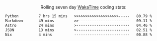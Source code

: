 <p align="center">Rolling seven day <a href="https://wakatime.com/@syrkis"/>WakaTime</a> coding stats:</p>
<!--START_SECTION:waka-->

```txt
Python         7 hrs 15 mins   >>>>>>>>>>>>>>>>>>>>-----   80.79 %
Markdown       49 mins         >>-----------------------   09.11 %
Astro          24 mins         >------------------------   04.46 %
JSON           13 mins         >------------------------   02.51 %
Nix            4 mins          -------------------------   00.88 %
```

<!--END_SECTION:waka-->
